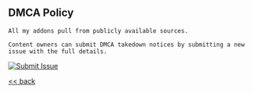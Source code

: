 ## DMCA Policy

```
All my addons pull from publicly available sources. 

Content owners can submit DMCA takedown notices by submitting a new issue with the full details. 
```
[![Submit Issue](https://img.shields.io/badge/Submit-Issue-red.svg?style=for-the-badge)](https://github.com/mhancoc7/kodi-addons/issues)

[<< back](./)
